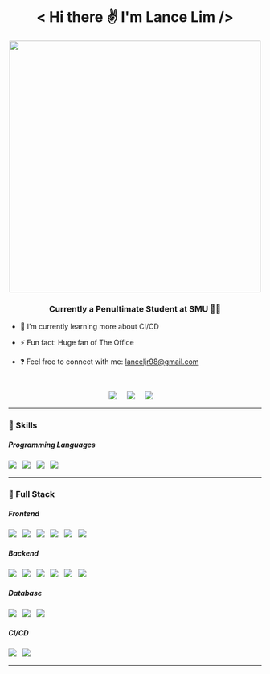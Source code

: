 <h1 align='center'> < Hi there ✌️ I'm Lance Lim /> </h1>

<div align="center">
    <img src="https://i.pinimg.com/originals/e4/26/70/e426702edf874b181aced1e2fa5c6cde.gif" align="center" height="" width="500" />
</div>  


### <div align="center"> Currently a Penultimate Student at SMU 👨‍💻</div>  
  

- 🌱 I’m currently learning more about CI/CD   
  

- ⚡ Fun fact: Huge fan of The Office  
  

- ❓ Feel free to connect with me: lanceljr98@gmail.com   
  

<br/>  

<p align='center'>
	<a href="https://facebook.com/lanceljr"><img src="https://img.shields.io/badge/tumblr-%231DA1F2.svg?&style=for-the-badge&logo=tumblr&logoColor=white" /></a>&nbsp;&nbsp;&nbsp;&nbsp;
	<a href="https://www.linkedin.com/in/lanceljr/"><img src="https://img.shields.io/badge/linkedin-%230077B5.svg?&style=for-the-badge&logo=linkedin&logoColor=white" /></a>&nbsp;&nbsp;&nbsp;&nbsp;
	<a href="mailto:lanceljr98@gmail.com"><img src="https://img.shields.io/badge/gmail-%23D14836.svg?&style=for-the-badge&logo=gmail&logoColor=white" /></a>&nbsp;&nbsp;&nbsp;&nbsp;
</p>

<hr>


<h3>🚀 Skills</h3>
	<h5>Programming Languages</h5>
	<p align='left'>
    		<img src="https://img.shields.io/badge/Javascript-F7DF1E?style=for-the-badge&logo=Javascript&logoColor=white" />&nbsp;&nbsp;
            <img src="https://img.shields.io/badge/Typescript-3178C6?style=for-the-badge&logo=Typescript&logoColor=white" />&nbsp;&nbsp;
            <img src="https://img.shields.io/badge/Python-3776AB?style=for-the-badge&logo=Python&logoColor=white" />&nbsp;&nbsp;
            <img src="https://img.shields.io/badge/PHP-777BB4?style=for-the-badge&logo=PHP&logoColor=white" />&nbsp;&nbsp;
	</p>

<hr>


<h3>🔭  Full Stack </h3>
<h5>Frontend</h5>
	<p align='left'>
		<img src="https://img.shields.io/badge/React-20232A?style=for-the-badge&logo=react&logoColor=61DAFB" />&nbsp;&nbsp;
        <img src="https://img.shields.io/badge/Vue.JS-4FC08D?style=for-the-badge&logo=vue.js&logoColor=white" />&nbsp;&nbsp;
		<img src="https://img.shields.io/badge/html5%20-%23e34f26.svg?&style=for-the-badge&logo=html5&logoColor=white" />&nbsp;&nbsp;
		<img src="https://img.shields.io/badge/Bootstrap-563D7C?style=for-the-badge&logo=bootstrap&logoColor=white">&nbsp;&nbsp;
        <img src="https://img.shields.io/badge/MUI-007FFF?style=for-the-badge&logo=MUIL&logoColor=white" />&nbsp;&nbsp;
        <img src="https://img.shields.io/badge/sass%20-%23cc6699.svg?&style=for-the-badge&logo=sass&logoColor=white" />&nbsp;&nbsp;
	</p>
<h5>Backend</h5>
	<p align='left'>
		<img src="https://img.shields.io/badge/express.js-%23404d59.svg?style=for-the-badge&logo=express&logoColor=%2361DAFB" />&nbsp;&nbsp; 
		<img src="https://img.shields.io/badge/NestJS-E0234E?style=for-the-badge&logo=NestJS&logoColor=white" />&nbsp;&nbsp;
		<img src="https://img.shields.io/badge/node.js-6DA55F?style=for-the-badge&logo=node.js&logoColor=white" />&nbsp;&nbsp; 
		<img src="https://img.shields.io/badge/flask-%23000.svg?style=for-the-badge&logo=flask&logoColor=white" />&nbsp;&nbsp; 
        <img src="https://img.shields.io/badge/RabbitMQ-FF6600?style=for-the-badge&logo=RabbitMQ&logoColor=white" />&nbsp;&nbsp;
        <img src="https://img.shields.io/badge/GraphQL-E10098?style=for-the-badge&logo=GraphQL&logoColor=white" />&nbsp;&nbsp;
	</p>
    
<h5>Database</h5>
	<p align='left'>
    	<img src="https://img.shields.io/badge/mysql-%2300f.svg?style=for-the-badge&logo=mysql&logoColor=white" />&nbsp;&nbsp; 
		<img src="https://img.shields.io/badge/MongoDB-%234ea94b.svg?style=for-the-badge&logo=mongodb&logoColor=white" />&nbsp;&nbsp; 
		<img src="https://img.shields.io/badge/Firebase-FFCA28?style=for-the-badge&logo=Firebase&logoColor=white" />&nbsp;&nbsp;
	</p>
<h5>CI/CD</h5>
	<p align='left'>
		<img src="https://img.shields.io/badge/Docker-2496ED?style=for-the-badge&logo=docker&logoColor=white" />&nbsp;&nbsp; 
		<img src=https://img.shields.io/badge/github%20actions-%232671E5.svg?style=for-the-badge&logo=githubactions&logoColor=white) />&nbsp;&nbsp; 
	</p>


<hr>


